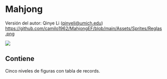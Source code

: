 # Mahjong

Versión del autor: Qinye Li (qinyeli@umich.edu)  
https://github.com/camilo1962/MahjongEF/blob/main/Assets/Sprites/Reglas.png

![]((https://github.com/camilo1962/MahjongEF/blob/main/Assets/Sprites/Reglas.png)https://github.com/camilo1962/MahjongEF/blob/main/Assets/Sprites/Reglas.png)

## Contiene

Cinco niveles de figuras con tabla de records.
